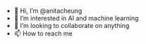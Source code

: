 - 👋 Hi, I’m @anitacheung
- 👀 I’m interested in AI and machine learning
- 💞️ I’m looking to collaborate on anything
- 📫 How to reach me 

<!---
anitacheung83/anitacheung83 is a ✨ special ✨ repository because its `README.md` (this file) appears on your GitHub profile.
You can click the Preview link to take a look at your changes.
--->
